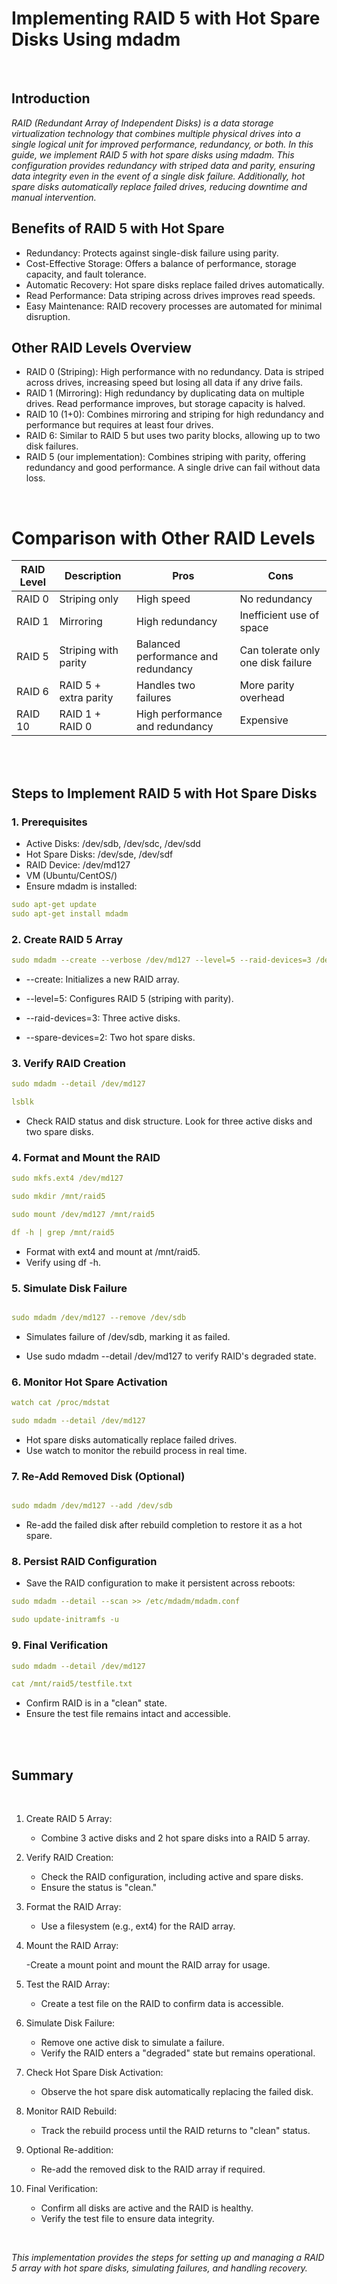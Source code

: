 # Implementing RAID 5 with Hot Spare Disks Using mdadm

<br>

## Introduction
  *RAID (Redundant Array of Independent Disks) is a data storage virtualization technology that combines multiple physical drives into a single logical unit for improved performance, redundancy, or both. In this guide, we implement RAID 5 with hot spare disks using mdadm. This configuration provides redundancy with striped data and parity, ensuring data integrity even in the event of a single disk failure. Additionally, hot spare disks automatically replace failed drives, reducing downtime and manual intervention.*


## Benefits of RAID 5 with Hot Spare

- Redundancy: Protects against single-disk failure using parity.
- Cost-Effective Storage: Offers a balance of performance, storage capacity, and fault tolerance.
- Automatic Recovery: Hot spare disks replace failed drives automatically.
- Read Performance: Data striping across drives improves read speeds.
- Easy Maintenance: RAID recovery processes are automated for minimal disruption.

## Other RAID Levels Overview
- RAID 0 (Striping): High performance with no redundancy. Data is striped across drives, increasing speed but losing all data if any drive fails.
- RAID 1 (Mirroring): High redundancy by duplicating data on multiple drives. Read performance improves, but storage capacity is halved.
- RAID 10 (1+0): Combines mirroring and striping for high redundancy and performance but requires at least four drives.
- RAID 6: Similar to RAID 5 but uses two parity blocks, allowing up to two disk failures.
- RAID 5 (our implementation): Combines striping with parity, offering redundancy and good performance. A single drive can fail without data loss.


<br>



# Comparison with Other RAID Levels

| RAID Level | Description             | Pros                              | Cons                            |
|------------|-------------------------|-----------------------------------|---------------------------------|
| RAID 0     | Striping only           | High speed                       | No redundancy                  |
| RAID 1     | Mirroring               | High redundancy                  | Inefficient use of space       |
| RAID 5     | Striping with parity    | Balanced performance and redundancy | Can tolerate only one disk failure |
| RAID 6     | RAID 5 + extra parity   | Handles two failures             | More parity overhead           |
| RAID 10    | RAID 1 + RAID 0         | High performance and redundancy  | Expensive                      |







<br>
<br>

## Steps to Implement RAID 5 with Hot Spare Disks

### 1. Prerequisites
  - Active Disks: /dev/sdb, /dev/sdc, /dev/sdd
  - Hot Spare Disks: /dev/sde, /dev/sdf
  - RAID Device: /dev/md127
  - VM (Ubuntu/CentOS/)
  - Ensure mdadm is installed:

```yml
sudo apt-get update
sudo apt-get install mdadm
```

### 2. Create RAID 5 Array

```yml
sudo mdadm --create --verbose /dev/md127 --level=5 --raid-devices=3 /dev/sdb /dev/sdc /dev/sdd --spare-devices=2 /dev/sde /dev/sdf
```

- --create: Initializes a new RAID array.

- --level=5: Configures RAID 5 (striping with parity).

- --raid-devices=3: Three active disks.

- --spare-devices=2: Two hot spare disks.

### 3. Verify RAID Creation
```yml
sudo mdadm --detail /dev/md127

lsblk
```
  - Check RAID status and disk structure. Look for three active disks and two spare disks.

### 4. Format and Mount the RAID

```yml
sudo mkfs.ext4 /dev/md127

sudo mkdir /mnt/raid5

sudo mount /dev/md127 /mnt/raid5

df -h | grep /mnt/raid5

```
  - Format with ext4 and mount at /mnt/raid5.
  - Verify using df -h.

### 5. Simulate Disk Failure
```yml

sudo mdadm /dev/md127 --remove /dev/sdb

```

 - Simulates failure of /dev/sdb, marking it as failed.

 - Use sudo mdadm --detail /dev/md127 to verify RAID's degraded state.


### 6. Monitor Hot Spare Activation

```yml
watch cat /proc/mdstat

sudo mdadm --detail /dev/md127

```
  - Hot spare disks automatically replace failed drives.
  - Use watch to monitor the rebuild process in real time.

### 7. Re-Add Removed Disk (Optional)
```yml

sudo mdadm /dev/md127 --add /dev/sdb
```
  - Re-add the failed disk after rebuild completion to restore it as a hot spare.


### 8. Persist RAID Configuration
  - Save the RAID configuration to make it persistent across reboots:

```yml
sudo mdadm --detail --scan >> /etc/mdadm/mdadm.conf

sudo update-initramfs -u
```

### 9. Final Verification

```yml
sudo mdadm --detail /dev/md127

cat /mnt/raid5/testfile.txt

```
  - Confirm RAID is in a "clean" state.
  - Ensure the test file remains intact and accessible.



<br>
<br>




## Summary

<br>

1. Create RAID 5 Array:

    - Combine 3 active disks and 2 hot spare disks into a RAID 5 array.

2. Verify RAID Creation:

    - Check the RAID configuration, including active and spare disks.
    - Ensure the status is "clean."

3. Format the RAID Array:

    - Use a filesystem (e.g., ext4) for the RAID array.

4. Mount the RAID Array:

    -Create a mount point and mount the RAID array for usage.

5. Test the RAID Array:

    - Create a test file on the RAID to confirm data is accessible.

6. Simulate Disk Failure:

    - Remove one active disk to simulate a failure.
    - Verify the RAID enters a "degraded" state but remains operational.

7. Check Hot Spare Disk Activation:

    - Observe the hot spare disk automatically replacing the failed disk.

8. Monitor RAID Rebuild:

    - Track the rebuild process until the RAID returns to "clean" status.

9. Optional Re-addition:

    - Re-add the removed disk to the RAID array if required.

10. Final Verification:

    - Confirm all disks are active and the RAID is healthy.
    - Verify the test file to ensure data integrity.


<br>

*This implementation provides the steps for setting up and managing a RAID 5 array with hot spare disks, simulating failures, and handling recovery.*


